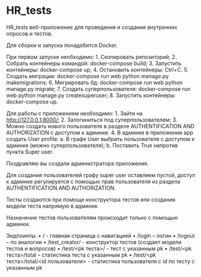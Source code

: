 # HR_tests
 
HR_tests веб-приложение для проведения и создания внутренних опросов и тестов.

Для сборки и запуска понадобится Docker.

При первом запуске необходимо:
    1.	Скопировать репозиторий;
    2.	Собрать контейнеры командой: docker-compose build;
    3.	Запустить контейнеры: docker-compose up;
    4.	Остановить контейнеры: Ctrl+C.
    5.	Создать миграции: docker-compose run web python manage.py makemigrations;
    6.	Мигрировать бд: docker-compose run web python manage.py migrate;
    7.	Создать суперпользователя: docker-compose run web python manage.py createsuperuser;
    8.	Запустить контейнеры: docker-compose up.

Для работы с приложением необходимо:
    1.	Зайти на http://127.0.0.1:8000/;
    2.	Залогиниться под суперпользователем;
    3.	Можно создать нового пользователя в разделе AUTHENTIFICATION AND AUTHORIZATION с доступом к админке.
    4.	В админке в приложении app создать User profile:
        a.	В графе User выбрать пользователя с доступом к админке (можно суперпользователя);
        b.	Поставить True напротив пункта Super user.

Поздравляю вы создали администратора приложения.

Для создания пользователей графу super user оставляем пустой, доступ к админке регулируется с помощью прав пользователя из раздела AUTHENTIFICATION AND AUTHORIZATION.

Тесты создаются при помощи конструктора тестов или создания модели теста напрямую в админке.

Назначение тестов пользователям происходит только с помощью админки.

Эндпоинты:
    •	/ - главная страница с навигацией
    •	/login – логин
    •	/logout – по аналогии
    •	/test_creator/ - конструктор тестов (создает модели тестов и вопросов)
    •	/test/<pk теста>/ - тест с указанным pk
    •	/test/<pk теста>/total – статистика теста с указанным pk
    •	/test/<pk теста>/total/<id пользователя> - статистика пользователя c id по тесту с указанным pk